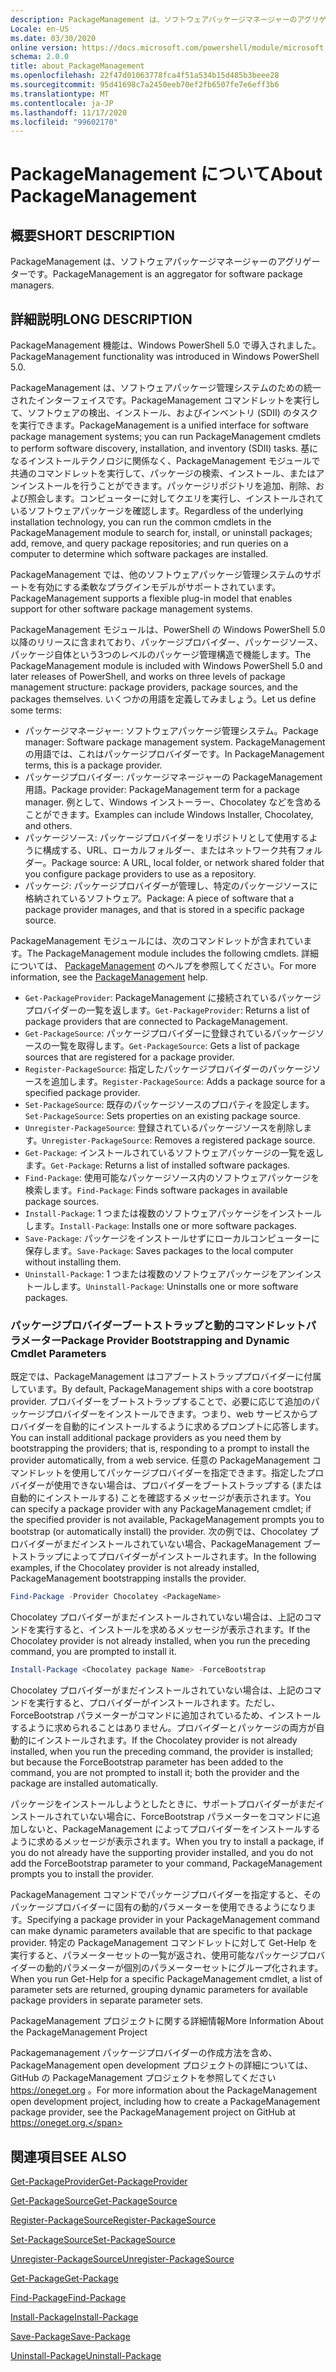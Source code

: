 ```yaml
---
description: PackageManagement は、ソフトウェアパッケージマネージャーのアグリゲーターです。
Locale: en-US
ms.date: 03/30/2020
online version: https://docs.microsoft.com/powershell/module/microsoft.powershell.core/about/about_packagemanagement?view=powershell-7.2&WT.mc_id=ps-gethelp
schema: 2.0.0
title: about_PackageManagement
ms.openlocfilehash: 22f47d01063778fca4f51a534b15d485b3beee28
ms.sourcegitcommit: 95d41698c7a2450eeb70ef2fb6507fe7e6eff3b6
ms.translationtype: MT
ms.contentlocale: ja-JP
ms.lasthandoff: 11/17/2020
ms.locfileid: "99602170"
---
```

# <a name="about-packagemanagement"></a><span data-ttu-id="23115-103">PackageManagement について</span><span class="sxs-lookup"><span data-stu-id="23115-103">About PackageManagement</span></span>

## <a name="short-description"></a><span data-ttu-id="23115-104">概要</span><span class="sxs-lookup"><span data-stu-id="23115-104">SHORT DESCRIPTION</span></span>
<span data-ttu-id="23115-105">PackageManagement は、ソフトウェアパッケージマネージャーのアグリゲーターです。</span><span class="sxs-lookup"><span data-stu-id="23115-105">PackageManagement is an aggregator for software package managers.</span></span>

## <a name="long-description"></a><span data-ttu-id="23115-106">詳細説明</span><span class="sxs-lookup"><span data-stu-id="23115-106">LONG DESCRIPTION</span></span>

<span data-ttu-id="23115-107">PackageManagement 機能は、Windows PowerShell 5.0 で導入されました。</span><span class="sxs-lookup"><span data-stu-id="23115-107">PackageManagement functionality was introduced in Windows PowerShell 5.0.</span></span>

<span data-ttu-id="23115-108">PackageManagement は、ソフトウェアパッケージ管理システムのための統一されたインターフェイスです。PackageManagement コマンドレットを実行して、ソフトウェアの検出、インストール、およびインベントリ (SDII) のタスクを実行できます。</span><span class="sxs-lookup"><span data-stu-id="23115-108">PackageManagement is a unified interface for software package management systems; you can run PackageManagement cmdlets to perform software discovery, installation, and inventory (SDII) tasks.</span></span> <span data-ttu-id="23115-109">基になるインストールテクノロジに関係なく、PackageManagement モジュールで共通のコマンドレットを実行して、パッケージの検索、インストール、またはアンインストールを行うことができます。パッケージリポジトリを追加、削除、および照会します。コンピューターに対してクエリを実行し、インストールされているソフトウェアパッケージを確認します。</span><span class="sxs-lookup"><span data-stu-id="23115-109">Regardless of the underlying installation technology, you can run the common cmdlets in the PackageManagement module to search for, install, or uninstall packages; add, remove, and query package repositories; and run queries on a computer to determine which software packages are installed.</span></span>

<span data-ttu-id="23115-110">PackageManagement では、他のソフトウェアパッケージ管理システムのサポートを有効にする柔軟なプラグインモデルがサポートされています。</span><span class="sxs-lookup"><span data-stu-id="23115-110">PackageManagement supports a flexible plug-in model that enables support for other software package management systems.</span></span>

<span data-ttu-id="23115-111">PackageManagement モジュールは、PowerShell の Windows PowerShell 5.0 以降のリリースに含まれており、パッケージプロバイダー、パッケージソース、パッケージ自体という3つのレベルのパッケージ管理構造で機能します。</span><span class="sxs-lookup"><span data-stu-id="23115-111">The PackageManagement module is included with Windows PowerShell 5.0 and later releases of PowerShell, and works on three levels of package management structure: package providers, package sources, and the packages themselves.</span></span> <span data-ttu-id="23115-112">いくつかの用語を定義してみましょう。</span><span class="sxs-lookup"><span data-stu-id="23115-112">Let us define some terms:</span></span>

- <span data-ttu-id="23115-113">パッケージマネージャー: ソフトウェアパッケージ管理システム。</span><span class="sxs-lookup"><span data-stu-id="23115-113">Package manager: Software package management system.</span></span> <span data-ttu-id="23115-114">PackageManagement の用語では、これはパッケージプロバイダーです。</span><span class="sxs-lookup"><span data-stu-id="23115-114">In PackageManagement terms, this is a package provider.</span></span>
- <span data-ttu-id="23115-115">パッケージプロバイダー: パッケージマネージャーの PackageManagement 用語。</span><span class="sxs-lookup"><span data-stu-id="23115-115">Package provider: PackageManagement term for a package manager.</span></span> <span data-ttu-id="23115-116">例として、Windows インストーラー、Chocolatey などを含めることができます。</span><span class="sxs-lookup"><span data-stu-id="23115-116">Examples can include Windows Installer, Chocolatey, and others.</span></span>
- <span data-ttu-id="23115-117">パッケージソース: パッケージプロバイダーをリポジトリとして使用するように構成する、URL、ローカルフォルダー、またはネットワーク共有フォルダー。</span><span class="sxs-lookup"><span data-stu-id="23115-117">Package source: A URL, local folder, or network shared folder that you configure package providers to use as a repository.</span></span>
- <span data-ttu-id="23115-118">パッケージ: パッケージプロバイダーが管理し、特定のパッケージソースに格納されているソフトウェア。</span><span class="sxs-lookup"><span data-stu-id="23115-118">Package: A piece of software that a package provider manages, and that is stored in a specific package source.</span></span>

<span data-ttu-id="23115-119">PackageManagement モジュールには、次のコマンドレットが含まれています。</span><span class="sxs-lookup"><span data-stu-id="23115-119">The PackageManagement module includes the following cmdlets.</span></span> <span data-ttu-id="23115-120">詳細については、 [PackageManagement](/powershell/module/packagemanagement) のヘルプを参照してください。</span><span class="sxs-lookup"><span data-stu-id="23115-120">For more information, see the [PackageManagement](/powershell/module/packagemanagement) help.</span></span>

- <span data-ttu-id="23115-121">`Get-PackageProvider`: PackageManagement に接続されているパッケージプロバイダーの一覧を返します。</span><span class="sxs-lookup"><span data-stu-id="23115-121">`Get-PackageProvider`: Returns a list of package providers that are  connected to PackageManagement.</span></span>
- <span data-ttu-id="23115-122">`Get-PackageSource`: パッケージプロバイダーに登録されているパッケージソースの一覧を取得します。</span><span class="sxs-lookup"><span data-stu-id="23115-122">`Get-PackageSource`: Gets a list of package sources that are registered for a package provider.</span></span>
- <span data-ttu-id="23115-123">`Register-PackageSource`: 指定したパッケージプロバイダーのパッケージソースを追加します。</span><span class="sxs-lookup"><span data-stu-id="23115-123">`Register-PackageSource`: Adds a package source for a specified package provider.</span></span>
- <span data-ttu-id="23115-124">`Set-PackageSource`: 既存のパッケージソースのプロパティを設定します。</span><span class="sxs-lookup"><span data-stu-id="23115-124">`Set-PackageSource`: Sets properties on an existing package source.</span></span>
- <span data-ttu-id="23115-125">`Unregister-PackageSource`: 登録されているパッケージソースを削除します。</span><span class="sxs-lookup"><span data-stu-id="23115-125">`Unregister-PackageSource`: Removes a registered package source.</span></span>
- <span data-ttu-id="23115-126">`Get-Package`: インストールされているソフトウェアパッケージの一覧を返します。</span><span class="sxs-lookup"><span data-stu-id="23115-126">`Get-Package`: Returns a list of installed software packages.</span></span>
- <span data-ttu-id="23115-127">`Find-Package`: 使用可能なパッケージソース内のソフトウェアパッケージを検索します。</span><span class="sxs-lookup"><span data-stu-id="23115-127">`Find-Package`: Finds software packages in available package sources.</span></span>
- <span data-ttu-id="23115-128">`Install-Package`: 1 つまたは複数のソフトウェアパッケージをインストールします。</span><span class="sxs-lookup"><span data-stu-id="23115-128">`Install-Package`: Installs one or more software packages.</span></span>
- <span data-ttu-id="23115-129">`Save-Package`: パッケージをインストールせずにローカルコンピューターに保存します。</span><span class="sxs-lookup"><span data-stu-id="23115-129">`Save-Package`: Saves packages to the local computer without installing them.</span></span>
- <span data-ttu-id="23115-130">`Uninstall-Package`: 1 つまたは複数のソフトウェアパッケージをアンインストールします。</span><span class="sxs-lookup"><span data-stu-id="23115-130">`Uninstall-Package`: Uninstalls one or more software packages.</span></span>

### <a name="package-provider-bootstrapping-and-dynamic-cmdlet-parameters"></a><span data-ttu-id="23115-131">パッケージプロバイダーブートストラップと動的コマンドレットパラメーター</span><span class="sxs-lookup"><span data-stu-id="23115-131">Package Provider Bootstrapping and Dynamic Cmdlet Parameters</span></span>

<span data-ttu-id="23115-132">既定では、PackageManagement はコアブートストラッププロバイダーに付属しています。</span><span class="sxs-lookup"><span data-stu-id="23115-132">By default, PackageManagement ships with a core bootstrap provider.</span></span> <span data-ttu-id="23115-133">プロバイダーをブートストラップすることで、必要に応じて追加のパッケージプロバイダーをインストールできます。つまり、web サービスからプロバイダーを自動的にインストールするように求めるプロンプトに応答します。</span><span class="sxs-lookup"><span data-stu-id="23115-133">You can install additional package providers as you need them by bootstrapping the providers; that is, responding to a prompt to install the provider automatically, from a web service.</span></span> <span data-ttu-id="23115-134">任意の PackageManagement コマンドレットを使用してパッケージプロバイダーを指定できます。指定したプロバイダーが使用できない場合は、プロバイダーをブートストラップする (または自動的にインストールする) ことを確認するメッセージが表示されます。</span><span class="sxs-lookup"><span data-stu-id="23115-134">You can specify a package provider with any PackageManagement cmdlet; if the specified provider is not available, PackageManagement prompts you to bootstrap (or automatically install) the provider.</span></span> <span data-ttu-id="23115-135">次の例では、Chocolatey プロバイダーがまだインストールされていない場合、PackageManagement ブートストラップによってプロバイダーがインストールされます。</span><span class="sxs-lookup"><span data-stu-id="23115-135">In the following examples, if the Chocolatey provider is not already installed, PackageManagement bootstrapping installs the provider.</span></span>

```powershell
Find-Package -Provider Chocolatey <PackageName>
```

<span data-ttu-id="23115-136">Chocolatey プロバイダーがまだインストールされていない場合は、上記のコマンドを実行すると、インストールを求めるメッセージが表示されます。</span><span class="sxs-lookup"><span data-stu-id="23115-136">If the Chocolatey provider is not already installed, when you run the preceding command, you are prompted to install it.</span></span>

```powershell
Install-Package <Chocolatey package Name> -ForceBootstrap
```

<span data-ttu-id="23115-137">Chocolatey プロバイダーがまだインストールされていない場合は、上記のコマンドを実行すると、プロバイダーがインストールされます。ただし、ForceBootstrap パラメーターがコマンドに追加されているため、インストールするように求められることはありません。プロバイダーとパッケージの両方が自動的にインストールされます。</span><span class="sxs-lookup"><span data-stu-id="23115-137">If the Chocolatey provider is not already installed, when you run the preceding command, the provider is installed; but because the ForceBootstrap parameter has been added to the command, you are not prompted to install it; both the provider and the package are installed automatically.</span></span>

<span data-ttu-id="23115-138">パッケージをインストールしようとしたときに、サポートプロバイダーがまだインストールされていない場合に、ForceBootstrap パラメーターをコマンドに追加しないと、PackageManagement によってプロバイダーをインストールするように求めるメッセージが表示されます。</span><span class="sxs-lookup"><span data-stu-id="23115-138">When you try to install a package, if you do not already have the supporting provider installed, and you do not add the ForceBootstrap parameter to your command, PackageManagement prompts you to install the provider.</span></span>

<span data-ttu-id="23115-139">PackageManagement コマンドでパッケージプロバイダーを指定すると、そのパッケージプロバイダーに固有の動的パラメーターを使用できるようになります。</span><span class="sxs-lookup"><span data-stu-id="23115-139">Specifying a package provider in your PackageManagement command can make dynamic parameters available that are specific to that package provider.</span></span> <span data-ttu-id="23115-140">特定の PackageManagement コマンドレットに対して Get-Help を実行すると、パラメーターセットの一覧が返され、使用可能なパッケージプロバイダーの動的パラメーターが個別のパラメーターセットにグループ化されます。</span><span class="sxs-lookup"><span data-stu-id="23115-140">When you run Get-Help for a specific PackageManagement cmdlet, a list of parameter sets are returned, grouping dynamic parameters for available package providers in separate parameter sets.</span></span>

<span data-ttu-id="23115-141">PackageManagement プロジェクトに関する詳細情報</span><span class="sxs-lookup"><span data-stu-id="23115-141">More Information About the PackageManagement Project</span></span>

<span data-ttu-id="23115-142">Packagemanagement パッケージプロバイダーの作成方法を含め、PackageManagement open development プロジェクトの詳細については、GitHub の PackageManagement プロジェクトを参照してください https://oneget.org 。</span><span class="sxs-lookup"><span data-stu-id="23115-142">For more information about the PackageManagement open development project, including how to create a PackageManagement package provider, see the PackageManagement project on GitHub at https://oneget.org.</span></span>

## <a name="see-also"></a><span data-ttu-id="23115-143">関連項目</span><span class="sxs-lookup"><span data-stu-id="23115-143">SEE ALSO</span></span>

[<span data-ttu-id="23115-144">Get-PackageProvider</span><span class="sxs-lookup"><span data-stu-id="23115-144">Get-PackageProvider</span></span>](xref:PackageManagement.Get-PackageProvider)

[<span data-ttu-id="23115-145">Get-PackageSource</span><span class="sxs-lookup"><span data-stu-id="23115-145">Get-PackageSource</span></span>](xref:PackageManagement.Get-PackageSource)

[<span data-ttu-id="23115-146">Register-PackageSource</span><span class="sxs-lookup"><span data-stu-id="23115-146">Register-PackageSource</span></span>](xref:PackageManagement.Register-PackageSource)

[<span data-ttu-id="23115-147">Set-PackageSource</span><span class="sxs-lookup"><span data-stu-id="23115-147">Set-PackageSource</span></span>](xref:PackageManagement.Set-PackageSource)

[<span data-ttu-id="23115-148">Unregister-PackageSource</span><span class="sxs-lookup"><span data-stu-id="23115-148">Unregister-PackageSource</span></span>](xref:PackageManagement.Unregister-PackageSource)

[<span data-ttu-id="23115-149">Get-Package</span><span class="sxs-lookup"><span data-stu-id="23115-149">Get-Package</span></span>](xref:PackageManagement.Get-Package)

[<span data-ttu-id="23115-150">Find-Package</span><span class="sxs-lookup"><span data-stu-id="23115-150">Find-Package</span></span>](xref:PackageManagement.Find-Package)

[<span data-ttu-id="23115-151">Install-Package</span><span class="sxs-lookup"><span data-stu-id="23115-151">Install-Package</span></span>](xref:PackageManagement.Install-Package)

[<span data-ttu-id="23115-152">Save-Package</span><span class="sxs-lookup"><span data-stu-id="23115-152">Save-Package</span></span>](xref:PackageManagement.Save-Package)

[<span data-ttu-id="23115-153">Uninstall-Package</span><span class="sxs-lookup"><span data-stu-id="23115-153">Uninstall-Package</span></span>](xref:PackageManagement.Uninstall-Package)

